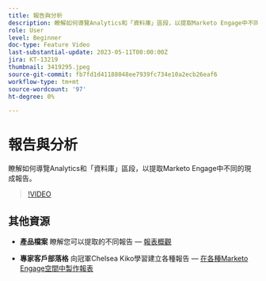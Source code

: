 ```yaml
---
title: 報告與分析
description: 瞭解如何導覽Analytics和「資料庫」區段，以提取Marketo Engage中不同的現成報告。
role: User
level: Beginner
doc-type: Feature Video
last-substantial-update: 2023-05-11T00:00:00Z
jira: KT-13219
thumbnail: 3419295.jpeg
source-git-commit: fb7fd1d41188048ee7939fc734e10a2ecb26eaf6
workflow-type: tm+mt
source-wordcount: '97'
ht-degree: 0%

---
```



# 報告與分析

瞭解如何導覽Analytics和「資料庫」區段，以提取Marketo Engage中不同的現成報告。

>[!VIDEO](https://video.tv.adobe.com/v/3419295/?learn=on)

## 其他資源

* **產品檔案**
瞭解您可以提取的不同報告 —  [報表概觀](https://experienceleague.adobe.com/docs/marketo/using/product-docs/reporting/reporting-overview.html?lang=en&amp;sdid=M7K4SLTS&amp;mv=email&amp;mv2=instreml)

* **專家客戶部落格**
向冠軍Chelsea Kiko學習建立各種報告 —  [在各種Marketo Engage空間中製作報表](https://nation.marketo.com/t5/product-blogs/how-marketo-champion-chelsea-kiko-reports-in-various-marketo/ba-p/242627)

